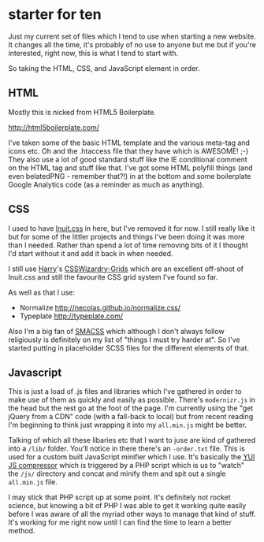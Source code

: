 # starter for ten

Just my current set of files which I tend to use when starting a new website. It changes all the time, it's probably of no use to anyone but me but if you're interested, right now, this is what I tend to start with.

So taking the HTML, CSS, and JavaScript element in order.

## HTML

Mostly this is nicked from HTML5 Boilerplate.

<http://html5boilerplate.com/>

I've taken some of the basic HTML template and the various meta-tag and icons etc. Oh and the .htaccess file that they have which is AWESOME! ;-) They also use a lot of good standard stuff like the IE conditional comment on the HTML tag and stuff like that. I've got some HTML polyfill things (and even belatedPNG - remember that?!) in at the bottom and some boilerplate Google Analytics code (as a reminder as much as anything).

## CSS

I used to have [Inuit.css](http://inuitcss.com/) in here, but I've removed it for now. I still really like it but for some of the littler projects and things I've been doing it was more than I needed. Rather than spend a lot of time removing bits of it I thought I'd start without it and add it back in when needed.

I still use [Harry](http://csswizardry.com/)'s [CSSWizardry-Grids](https://github.com/csswizardry/csswizardry-grids) which are an excellent off-shoot of Inuit.css and still the favourite CSS grid system I've found so far.

As well as that I use: 
- Normalize <http://necolas.github.io/normalize.css/>
- Typeplate <http://typeplate.com/>

Also I'm a big fan of [SMACSS](http://smacss.com/) which although I don't always follow religiously is definitely on my list of "things I must try harder at". So I've started putting in placeholder SCSS files for the different elements of that.

## Javascript

This is just a load of .js files and libraries which I've gathered in order to make use of them as quickly and easily as possible. There's `modernizr.js` in the head but the rest go at the foot of the page. I'm currently using the "get jQuery from a CDN" code (with a fall-back to local) but from recent reading I'm beginning to think just wrapping it into my `all.min.js` might be better.

Talking of which all these libaries etc that I want to juse are kind of gathered into a `/lib/` folder. You'll notice in there there's an `-order.txt` file. This is used for a custom built JavaScript minifier which I use. It's basically the [YUI JS compressor](http://yui.github.io/yuicompressor/) which is triggered by a PHP script which is us to "watch" the `/js/` directory and concat and minify them and spit out a single `all.min.js` file.

I may stick that PHP script up at some point. It's definitely not rocket science, but knowing a bit of PHP I was able to get it working quite easily before I was aware of all the myriad other ways to manage that kind of stuff. It's working for me right now until I can find the time to learn a better method.
